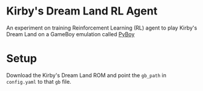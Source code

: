 # Kirby's Dream Land RL Agent
An experiment on training Reinforcement Learning (RL) agent to play Kirby's Dream Land on a GameBoy emulation called [PyBoy](https://github.com/Baekalfen/PyBoy)

# Setup
Download the Kirby's Dream Land ROM and point the `gb_path` in `config.yaml` to that `gb` file.
